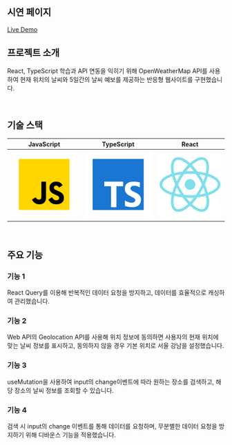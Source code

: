 ## 시연 페이지
[Live Demo](https://weather-kappa-gules.vercel.app/)

## 프로젝트 소개
<p>
    React, TypeScript 학습과 API 연동을 익히기 위해 OpenWeatherMap API를 사용하여 현재 위치의 날씨와 5일간의 날씨 예보를 제공하는 반응형 웹사이트를 구현했습니다.
</p>

<br>

## 기술 스택

| JavaScript | TypeScript |  React   |
| :--------: | :--------: | :------: |
|   ![js]    |   ![ts]    | ![react] |

<br>

## 주요 기능

### 기능 1
<p>React Query를 이용해 반복적인 데이터 요청을 방지하고, 데이터를 효율적으로 캐싱하여 관리했습니다.</p>

### 기능 2
<p>Web API의 Geolocation API를 사용해 위치 정보에 동의하면 사용자의 현재 위치에 맞는 날씨 정보를 표시하고, 동의하지 않을 경우 기본 위치로 서울 강남을 설정했습니다.</p>

### 기능 3
<p>useMutation을 사용하여 input의 change이벤트에 따라 원하는 장소를 검색하고, 해당 장소의 날씨 정보를 조회할 수 있습니다.</p>

### 기능 4
<p>검색 시 input의 change 이벤트를 통해 데이터를 요청하며, 무분별한 데이터 요청을 방지하기 위해 디바운스 기능을 적용했습니다.</p>


<br>

<!-- Stack Icon Refernces -->

[js]: /stacks/javascript.svg
[ts]: /stacks/typescript.svg
[react]: /stacks/react.svg
